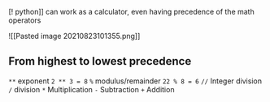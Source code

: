 [! python]] can work as a calculator, even having precedence of the math operators

![[Pasted image 20210823101355.png]]

## From highest to lowest precedence
`**`
	exponent
	`2 ** 3 = 8`
`%`
	modulus/remainder
	`22 % 8 = 6`
`//`
	Integer division
`/`
	division
`*`
	Multiplication
`-`
	Subtraction
`+`
	Addition